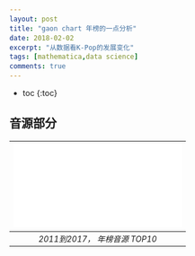 ```yaml
---
layout: post
title: "gaon chart 年榜的一点分析"
date: 2018-02-02
excerpt: "从数据看K-Pop的发展变化"
tags: [mathematica,data science]
comments: true
---
```

* toc
{:toc}

## 音源部分

| ![gaon_digital_top10.pdf](../images/gaon_digital_top10.pdf) |
| :--------------------------------------: |
|         *2011到2017， 年榜音源 TOP10*          |



